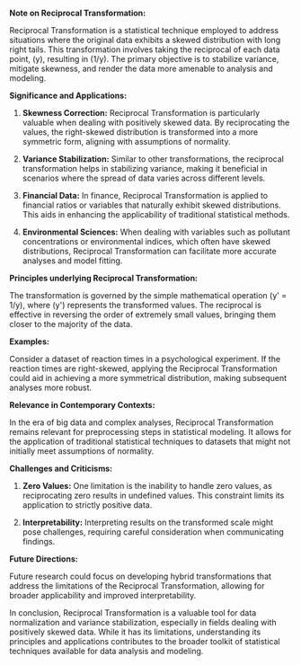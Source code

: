 **Note on Reciprocal Transformation:**

Reciprocal Transformation is a statistical technique employed to address situations where the original data exhibits a skewed distribution with long right tails. This transformation involves taking the reciprocal of each data point, \(y\), resulting in \(1/y\). The primary objective is to stabilize variance, mitigate skewness, and render the data more amenable to analysis and modeling.

**Significance and Applications:**

1. **Skewness Correction:** Reciprocal Transformation is particularly valuable when dealing with positively skewed data. By reciprocating the values, the right-skewed distribution is transformed into a more symmetric form, aligning with assumptions of normality.

2. **Variance Stabilization:** Similar to other transformations, the reciprocal transformation helps in stabilizing variance, making it beneficial in scenarios where the spread of data varies across different levels.

3. **Financial Data:** In finance, Reciprocal Transformation is applied to financial ratios or variables that naturally exhibit skewed distributions. This aids in enhancing the applicability of traditional statistical methods.

4. **Environmental Sciences:** When dealing with variables such as pollutant concentrations or environmental indices, which often have skewed distributions, Reciprocal Transformation can facilitate more accurate analyses and model fitting.

**Principles underlying Reciprocal Transformation:**

The transformation is governed by the simple mathematical operation \(y' = 1/y\), where \(y'\) represents the transformed values. The reciprocal is effective in reversing the order of extremely small values, bringing them closer to the majority of the data.

**Examples:**

Consider a dataset of reaction times in a psychological experiment. If the reaction times are right-skewed, applying the Reciprocal Transformation could aid in achieving a more symmetrical distribution, making subsequent analyses more robust.

**Relevance in Contemporary Contexts:**

In the era of big data and complex analyses, Reciprocal Transformation remains relevant for preprocessing steps in statistical modeling. It allows for the application of traditional statistical techniques to datasets that might not initially meet assumptions of normality.

**Challenges and Criticisms:**

1. **Zero Values:** One limitation is the inability to handle zero values, as reciprocating zero results in undefined values. This constraint limits its application to strictly positive data.

2. **Interpretability:** Interpreting results on the transformed scale might pose challenges, requiring careful consideration when communicating findings.

**Future Directions:**

Future research could focus on developing hybrid transformations that address the limitations of the Reciprocal Transformation, allowing for broader applicability and improved interpretability.

In conclusion, Reciprocal Transformation is a valuable tool for data normalization and variance stabilization, especially in fields dealing with positively skewed data. While it has its limitations, understanding its principles and applications contributes to the broader toolkit of statistical techniques available for data analysis and modeling.